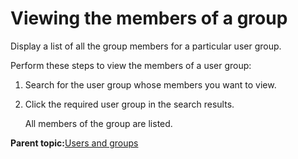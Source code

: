 # Viewing the members of a group 

Display a list of all the group members for a particular user group.

Perform these steps to view the members of a user group:

1.  Search for the user group whose members you want to view.

2.  Click the required user group in the search results.

    All members of the group are listed.


**Parent topic:**[Users and groups ](../admin-system/adusrgrp.md)

